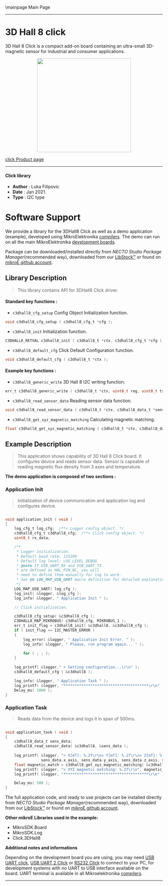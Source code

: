 \mainpage Main Page

---
# 3D Hall 8 click

3D Hall 8 Click is a compact add-on board containing an ultra-small 3D-magnetic sensor for industrial and consumer applications.

<p align="center">
  <img src="https://download.mikroe.com/images/click_for_ide/3d_hall_8_click.png" height=300px>
</p>

[click Product page](https://www.mikroe.com/3d-hall-8-click)

---


#### Click library

- **Author**        : Luka Filipovic
- **Date**          : Jan 2021.
- **Type**          : I2C type


# Software Support

We provide a library for the 3DHall8 Click
as well as a demo application (example), developed using MikroElektronika
[compilers](https://www.mikroe.com/necto-studio).
The demo can run on all the main MikroElektronika [development boards](https://www.mikroe.com/development-boards).

Package can be downloaded/installed directly from *NECTO Studio Package Manager*(recommended way), downloaded from our [LibStock&trade;](https://libstock.mikroe.com) or found on [mikroE github account](https://github.com/MikroElektronika/mikrosdk_click_v2/tree/master/clicks).

## Library Description

> This library contains API for 3DHall8 Click driver.

#### Standard key functions :

- `c3dhall8_cfg_setup` Config Object Initialization function.
```c
void c3dhall8_cfg_setup ( c3dhall8_cfg_t *cfg );
```

- `c3dhall8_init` Initialization function.
```c
C3DHALL8_RETVAL c3dhall8_init ( c3dhall8_t *ctx, c3dhall8_cfg_t *cfg );
```

- `c3dhall8_default_cfg` Click Default Configuration function.
```c
void c3dhall8_default_cfg ( c3dhall8_t *ctx );
```

#### Example key functions :

- `c3dhall8_generic_write` 3D Hall 8 I2C writing function.
```c
err_t c3dhall8_generic_write ( c3dhall8_t *ctx, uint8_t reg, uint8_t tx_buf )
```

- `c3dhall8_read_sensor_data` Reading sensor data function.
```c
void c3dhall8_read_sensor_data ( c3dhall8_t *ctx, c3dhall8_data_t *sensor_data );
```

- `c3dhall8_get_xyz_magnetic_matching` Calculating magnetic matching.
```c
float c3dhall8_get_xyz_magnetic_matching ( c3dhall8_t *ctx, c3dhall8_data_t sensor_data );
```

## Example Description

> This application shows capability of 3D Hall 8 Click board. 
It configures device and reads sensor data. Sensor is capeable 
of reading magnetic flux density from 3 axes and temperature.

**The demo application is composed of two sections :**

### Application Init

> Initialization of device communication and application log and configures device.

```c

void application_init ( void ) 
{
    log_cfg_t log_cfg;  /**< Logger config object. */
    c3dhall8_cfg_t c3dhall8_cfg;  /**< Click config object. */
    uint8_t rx_data;

    /** 
     * Logger initialization.
     * Default baud rate: 115200
     * Default log level: LOG_LEVEL_DEBUG
     * @note If USB_UART_RX and USB_UART_TX 
     * are defined as HAL_PIN_NC, you will 
     * need to define them manually for log to work. 
     * See @b LOG_MAP_USB_UART macro definition for detailed explanation.
     */
    LOG_MAP_USB_UART( log_cfg );
    log_init( &logger, &log_cfg );
    log_info( &logger, " Application Init " );

    // Click initialization.

    c3dhall8_cfg_setup( &c3dhall8_cfg );
    C3DHALL8_MAP_MIKROBUS( c3dhall8_cfg, MIKROBUS_1 );
    err_t init_flag = c3dhall8_init( &c3dhall8, &c3dhall8_cfg );
    if ( init_flag == I2C_MASTER_ERROR ) 
    {
        log_error( &logger, " Application Init Error. " );
        log_info( &logger, " Please, run program again... " );

        for ( ; ; );
    }
    
    log_printf( &logger," > Setting configuration...\r\n" );
    c3dhall8_default_cfg ( &c3dhall8 ); 

    log_info( &logger, " Application Task " );
    log_printf( &logger, "**************************************\r\n" );
    Delay_ms( 1000 );
}

```

### Application Task

> Reads data from the device and logs it in span of 500ms.

```c

void application_task ( void ) 
{
    c3dhall8_data_t sens_data;
    c3dhall8_read_sensor_data( &c3dhall8, &sens_data );
    
    log_printf( &logger, "> X[mT]: %.2f\r\n> Y[mT]: %.2f\r\n> Z[mT]: %.2f \r\n> Temperature[C]: %.2f\r\n", 
                sens_data.x_axis, sens_data.y_axis, sens_data.z_axis, sens_data.temperature );
    float magnetic_match = c3dhall8_get_xyz_magnetic_matching( &c3dhall8, sens_data );
    log_printf( &logger, "> XYZ magnetic matching: %.2f\r\n", magnetic_match );
    log_printf( &logger, "**************************************\r\n" );

    Delay_ms( 500 );
}

```

The full application code, and ready to use projects can be installed directly from *NECTO Studio Package Manager*(recommended way), downloaded from our [LibStock&trade;](https://libstock.mikroe.com) or found on [mikroE github account](https://github.com/MikroElektronika/mikrosdk_click_v2/tree/master/clicks).

**Other mikroE Libraries used in the example:**

- MikroSDK.Board
- MikroSDK.Log
- Click.3DHall8

**Additional notes and informations**

Depending on the development board you are using, you may need
[USB UART click](https://www.mikroe.com/usb-uart-click),
[USB UART 2 Click](https://www.mikroe.com/usb-uart-2-click) or
[RS232 Click](https://www.mikroe.com/rs232-click) to connect to your PC, for
development systems with no UART to USB interface available on the board. UART
terminal is available in all Mikroelektronika
[compilers](https://shop.mikroe.com/compilers).

---
